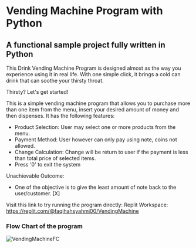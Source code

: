 # Vending Machine Program with Python

## A functional sample project fully written in Python

This Drink Vending Machine Program is designed almost as the way you experience using it in real life. With one simple click, it brings a cold can drink that can soothe your thirsty throat. 

Thirsty? Let's get started!

This is a simple vending machine program that allows you to purchase more than one item from the menu, insert your desired amount of money and then dispenses. It has the following features:

* Product Selection: User may select one or more products from the menu.
* Payment Method: User however can only pay using note, coins not allowed.
* Change Calculation: Change will be return to user if the payment is less than total price of selected items.
* Press '0' to exit the system


Unachievable Outcome:

* One of the objective is to give the least amount of note back to the user/customer. [X]

Visit this link to try running the program directly:
Replit Workspace: https://replit.com/@faqihahsyahmi00/VendingMachine

### Flow Chart of the program
![VendingMachineFC](https://github.com/faqihahsyahmi/VendingMachine/assets/147043513/c8b6aa34-8911-44ac-b614-5c38ac12d5d0)
